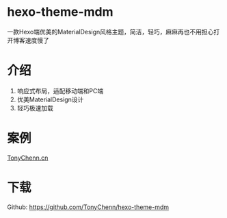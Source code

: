 # hexo-theme-mdm
一款Hexo端优美的MaterialDesign风格主题，简洁，轻巧，麻麻再也不用担心打开博客速度慢了

# 介绍
1. 响应式布局，适配移动端和PC端
2. 优美MaterialDesign设计
3. 轻巧极速加载

# 案例
[TonyChenn.cn](Tonychenn.cn)

# 下载
Github: https://github.com/TonyChenn/hexo-theme-mdm
